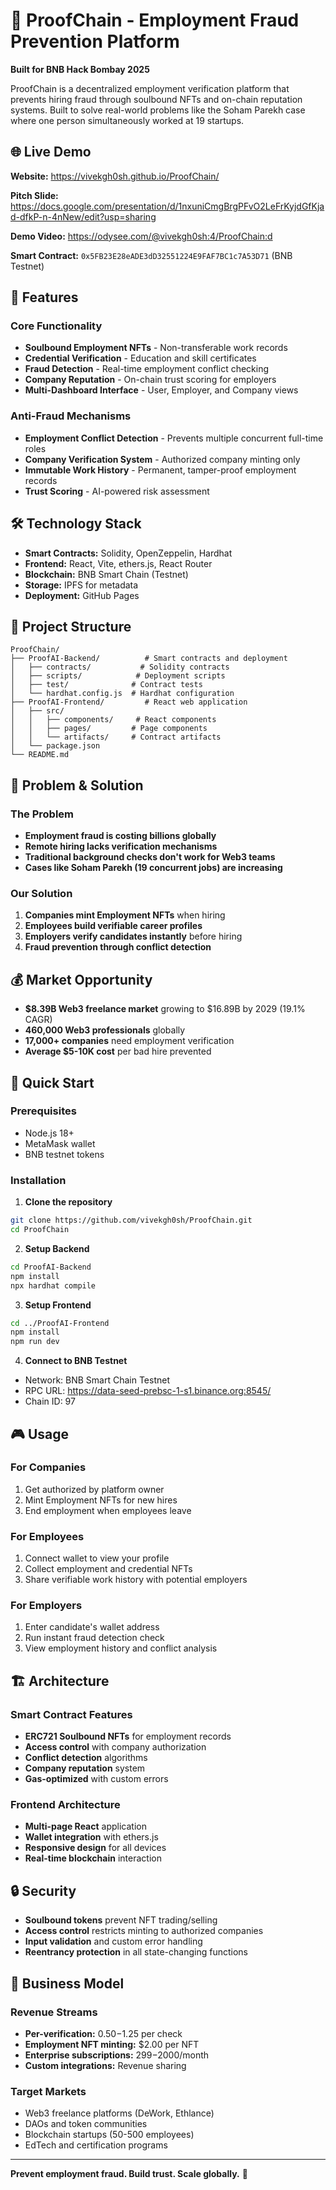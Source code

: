 # 🔐 ProofChain - Employment Fraud Prevention Platform

**Built for BNB Hack Bombay 2025**

ProofChain is a decentralized employment verification platform that prevents hiring fraud through soulbound NFTs and on-chain reputation systems. Built to solve real-world problems like the Soham Parekh case where one person simultaneously worked at 19 startups.

## 🌐 Live Demo
**Website:** https://vivekgh0sh.github.io/ProofChain/  

**Pitch Slide:** https://docs.google.com/presentation/d/1nxuniCmgBrgPFvO2LeFrKyjdGfKjad-dfkP-n-4nNew/edit?usp=sharing

**Demo Video:** https://odysee.com/@vivekgh0sh:4/ProofChain:d

**Smart Contract:** `0x5FB23E28eADE3dD32551224E9FAF7BC1c7A53D71` (BNB Testnet)

## 🚀 Features

### Core Functionality
- **Soulbound Employment NFTs** - Non-transferable work records
- **Credential Verification** - Education and skill certificates  
- **Fraud Detection** - Real-time employment conflict checking
- **Company Reputation** - On-chain trust scoring for employers
- **Multi-Dashboard Interface** - User, Employer, and Company views

### Anti-Fraud Mechanisms  
- **Employment Conflict Detection** - Prevents multiple concurrent full-time roles
- **Company Verification System** - Authorized company minting only
- **Immutable Work History** - Permanent, tamper-proof employment records
- **Trust Scoring** - AI-powered risk assessment

## 🛠 Technology Stack

- **Smart Contracts:** Solidity, OpenZeppelin, Hardhat
- **Frontend:** React, Vite, ethers.js, React Router
- **Blockchain:** BNB Smart Chain (Testnet)
- **Storage:** IPFS for metadata
- **Deployment:** GitHub Pages

## 📁 Project Structure

```
ProofChain/
├── ProofAI-Backend/          # Smart contracts and deployment
│   ├── contracts/           # Solidity contracts
│   ├── scripts/            # Deployment scripts
│   ├── test/              # Contract tests
│   └── hardhat.config.js  # Hardhat configuration
├── ProofAI-Frontend/         # React web application
│   ├── src/
│   │   ├── components/     # React components
│   │   ├── pages/         # Page components
│   │   └── artifacts/     # Contract artifacts
│   └── package.json
└── README.md
```

## 🎯 Problem & Solution

### The Problem
- **Employment fraud is costing billions globally**
- **Remote hiring lacks verification mechanisms**
- **Traditional background checks don't work for Web3 teams**
- **Cases like Soham Parekh (19 concurrent jobs) are increasing**

### Our Solution
1. **Companies mint Employment NFTs** when hiring
2. **Employees build verifiable career profiles** 
3. **Employers verify candidates instantly** before hiring
4. **Fraud prevention through conflict detection**

## 💰 Market Opportunity

- **$8.39B Web3 freelance market** growing to $16.89B by 2029 (19.1% CAGR)
- **460,000 Web3 professionals** globally
- **17,000+ companies** need employment verification
- **Average $5-10K cost** per bad hire prevented

## 🚀 Quick Start

### Prerequisites
- Node.js 18+
- MetaMask wallet
- BNB testnet tokens

### Installation

1. **Clone the repository**
```bash
git clone https://github.com/vivekgh0sh/ProofChain.git
cd ProofChain
```

2. **Setup Backend**
```bash
cd ProofAI-Backend
npm install
npx hardhat compile
```

3. **Setup Frontend**
```bash
cd ../ProofAI-Frontend
npm install
npm run dev
```

4. **Connect to BNB Testnet**
- Network: BNB Smart Chain Testnet
- RPC URL: https://data-seed-prebsc-1-s1.binance.org:8545/
- Chain ID: 97

## 🎮 Usage

### For Companies
1. Get authorized by platform owner
2. Mint Employment NFTs for new hires
3. End employment when employees leave

### For Employees  
1. Connect wallet to view your profile
2. Collect employment and credential NFTs
3. Share verifiable work history with potential employers

### For Employers
1. Enter candidate's wallet address
2. Run instant fraud detection check
3. View employment history and conflict analysis

## 🏗 Architecture

### Smart Contract Features
- **ERC721 Soulbound NFTs** for employment records
- **Access control** with company authorization
- **Conflict detection** algorithms
- **Company reputation** system
- **Gas-optimized** with custom errors

### Frontend Architecture
- **Multi-page React** application
- **Wallet integration** with ethers.js
- **Responsive design** for all devices
- **Real-time blockchain** interaction

## 🔒 Security

- **Soulbound tokens** prevent NFT trading/selling
- **Access control** restricts minting to authorized companies
- **Input validation** and custom error handling
- **Reentrancy protection** in all state-changing functions

## 🎯 Business Model

### Revenue Streams
- **Per-verification:** $0.50-$1.25 per check
- **Employment NFT minting:** $2.00 per NFT
- **Enterprise subscriptions:** $299-$2000/month
- **Custom integrations:** Revenue sharing

### Target Markets
- Web3 freelance platforms (DeWork, Ethlance)
- DAOs and token communities  
- Blockchain startups (50-500 employees)
- EdTech and certification programs
---

**Prevent employment fraud. Build trust. Scale globally.** 🚀
